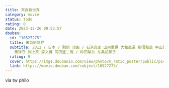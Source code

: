 ```yaml
---
title: 来自新世界
category: movie
status: todo
rating: 0
date: 2023-12-26 00:55:57
douban:
  id: "10527275"
  title: 来自新世界
  subtitle: 2012 / 日本 / 剧情 动画 / 石滨真史 山内重保 大和直道 柳沼和良 中山敦史 高桥知也 藤濑顺一 工藤宽显 高村雄太 广岛秀树
    黑泽守 渊上真 森义博 冈田坚二朗 / 种田梨沙 东条加那子
  rating: 9
  cover: https://img1.doubanio.com/view/photo/m_ratio_poster/public/p1438419268.jpg
  link: https://movie.douban.com/subject/10527275/
---
```


via tw philo